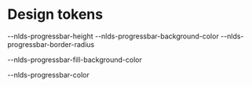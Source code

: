 # Design tokens

<!-- Progress bar -->
--nlds-progressbar-height
--nlds-progressbar-background-color
--nlds-progressbar-border-radius

<!-- Progress bar Fill -->
--nlds-progressbar-fill-background-color

<!-- Progress bar text color -->
--nlds-progressbar-color